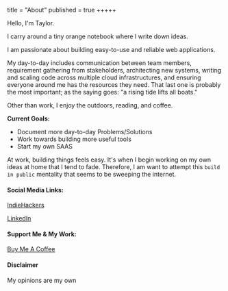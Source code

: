 title = "About"
published = true
+++++

Hello, I'm Taylor.

I carry around a tiny orange notebook where I write down ideas.

I am passionate about building easy-to-use and reliable web applications. 

My day-to-day includes communication between team members, requirement gathering from stakeholders, architecting new systems, writing and scaling code across multiple cloud infrastructures, and ensuring everyone around me has the resources they need. That last one is probably the most important; as the saying goes: "a rising tide lifts all boats."

Other than work, I enjoy the outdoors, reading, and coffee.

**Current Goals:**
 - Document more day-to-day Problems/Solutions
 - Work towards building more useful tools
 - Start my own SAAS

At work, building things feels easy. It's when I begin working on my own ideas at home that I tend to fade. Therefore, I am want to attempt this `build in public` mentality that seems to be sweeping the internet.

#### Social Media Links:

[IndieHackers](https://www.indiehackers.com/mrbrazel)

[LinkedIn](https://www.linkedin.com/in/taylorbrazelton/)


#### Support Me & My Work:

[Buy Me A Coffee](https://www.buymeacoffee.com/mrbrazel)


#### Disclaimer

My opinions are my own
